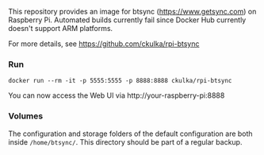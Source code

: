 This repository provides an image for btsync (https://www.getsync.com) on Raspberry Pi.
Automated builds currently fail since Docker Hub currently doesn't support ARM platforms.

For more details, see https://github.com/ckulka/rpi-btsync


### Run
```
docker run --rm -it -p 5555:5555 -p 8888:8888 ckulka/rpi-btsync
```
You can now access the Web UI via http://your-raspberry-pi:8888

### Volumes
The configuration and storage folders of the default configuration are both inside ```/home/btsync/```. This directory should be part of a regular backup.


